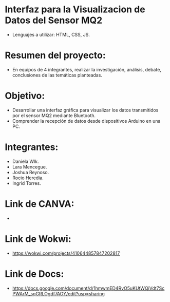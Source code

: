 # Interfaz para la Visualizacion de Datos del Sensor MQ2
- Lenguajes a utilizar: HTML, CSS, JS.

# Resumen del proyecto:
- En equipos de 4 integrantes, realizar la investigación, análisis, debate, conclusiones de las
temáticas planteadas.

# Objetivo:
- Desarrollar una interfaz gráfica para visualizar los datos transmitidos por el sensor MQ2
  mediante Bluetooth.
- Comprender la recepción de datos desde dispositivos Arduino en una PC.

# Integrantes:
- Daniela Wlk.
- Lara Mencegue.
- Joshua Reynoso.
- Rocio Heredia.
- Ingrid Torres.

# Link de CANVA:
- 

# Link de Wokwi:
- https://wokwi.com/projects/410644857847202817

# Link de Docs:
- https://docs.google.com/document/d/1hmwmED4RyO5uKUtWQiVdt7ScPWArM_sqGRLOgdf7AOY/edit?usp=sharing


